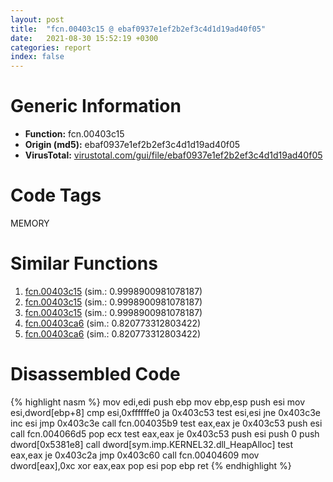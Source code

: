 ```yaml
---
layout: post
title:  "fcn.00403c15 @ ebaf0937e1ef2b2ef3c4d1d19ad40f05"
date:   2021-08-30 15:52:19 +0300
categories: report
index: false
---
```


# Generic Information
- **Function:** fcn.00403c15
- **Origin (md5):** ebaf0937e1ef2b2ef3c4d1d19ad40f05
- **VirusTotal:** [virustotal.com/gui/file/ebaf0937e1ef2b2ef3c4d1d19ad40f05][virustotal_ref]

# Code Tags
<span class="tag" id="MEMORY">MEMORY</span>


# Similar Functions

1. [fcn.00403c15][similar_1_ref] (sim.: 0.9998900981078187)
2. [fcn.00403c15][similar_2_ref] (sim.: 0.9998900981078187)
3. [fcn.00403c15][similar_3_ref] (sim.: 0.9998900981078187)
4. [fcn.00403ca6][similar_4_ref] (sim.: 0.820773312803422)
5. [fcn.00403ca6][similar_5_ref] (sim.: 0.820773312803422)


# Disassembled Code

{% highlight nasm %}
mov edi,edi
push ebp
mov ebp,esp
push esi
mov esi,dword[ebp+8]
cmp esi,0xffffffe0
ja 0x403c53
test esi,esi
jne 0x403c3e
inc esi
jmp 0x403c3e
call fcn.004035b9
test eax,eax
je 0x403c53
push esi
call fcn.004066d5
pop ecx
test eax,eax
je 0x403c53
push esi
push 0
push dword[0x5381e8]
call dword[sym.imp.KERNEL32.dll_HeapAlloc]
test eax,eax
je 0x403c2a
jmp 0x403c60
call fcn.00404609
mov dword[eax],0xc
xor eax,eax
pop esi
pop ebp
ret 
{% endhighlight %}


[similar_1_ref]: /report/fcn.00403c15@654e6b0be4a673e5e2e5701863f36729
[similar_2_ref]: /report/fcn.00403c15@9c3e9743674b44dfd8ec923c8ffbe016
[similar_3_ref]: /report/fcn.00403c15@70e9569a63e2c5481707e2ba7c663021
[similar_4_ref]: /report/fcn.00403ca6@654e6b0be4a673e5e2e5701863f36729
[similar_5_ref]: /report/fcn.00403ca6@ebaf0937e1ef2b2ef3c4d1d19ad40f05
[virustotal_ref]: https://www.virustotal.com/gui/file/ebaf0937e1ef2b2ef3c4d1d19ad40f05